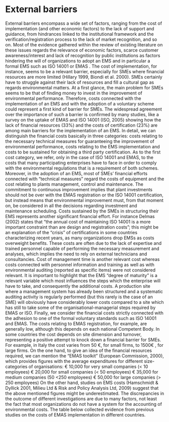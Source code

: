 # External barriers
External barriers encompass a wide set of factors, ranging from the cost of implementation
(and other economic factors) to the lack of support and guidance, from hindrances linked to
the institutional framework and the verification/registration process to the lack of market
recognition, and so on.
Most of the evidence gathered within the review of existing literature on these issues
regards the relevance of economic factors, scarce customer awareness/interest and lack of
recognition by public institutions as factors hindering the will of organizations to adopt an
EMS and in particular a formal EMS such as ISO 14001 or EMAS .
The cost of implementation, for instance, seems to be a relevant barrier, especially for SMEs
where financial resources are more limited (Hillary 1999, Biondi et al. 2000).
SMEs certainly have to struggle against their lack of resources and fill a cultural gap as
regards environmental matters. At a first glance, the main problem for SMEs seems to be
that of finding money to invest in the improvement of environmental performance.
Therefore, costs connected with the implementation of an EMS and with the adoption of a
voluntary scheme could represent a first kind of barrier for SMEs.
The widespread agreement over the importance of such a barrier is confirmed by many
studies, like a survey on the uptake of EMAS and ISO 14001 (ISO, 2005) showing how the
lack of financial resources (33%) and the costs of certification (23%) are among main barriers
for the implementation of an EMS.
In detail, we can distinguish the financial costs basically in three categories: costs relating to
the necessary technical measures for guaranteeing the improvement of environmental
performance, costs relating to the EMS implementation and costs to be sustained for
obtaining a third party certification.
As to the first cost category, we refer, only in the case of ISO 14001 and EMAS, to the costs
that many participating enterprises have to face in order to comply with the environmental
regulations that is a requirement of both schemes. Moreover, in the adoption of an EMS,
most of SMEs’ financial efforts connected with “technical measures” regard the costs of
equipment and the cost relating to plants management, control and maintenance. The
commitment to continuous improvement implies that plant investments should not be over
with the EMAS registration or the ISO 14001 certification, but instead means that
environmental improvement must, from that moment on, be considered in all the decisions
regarding investment and maintenance scheduling.
Costs sustained by the SMEs in structuring their EMS represents another significant
financial effort. For instance Delmas (2002) states that “the annual cost of maintaining ISO 
14001 is a more important constraint than are design and registration costs”; this might be
an explanation of the “crisis” of certifications in some countries characterizing recent years,
as many organizations drop EMSs as costs overweight benefits. These costs are often due to
the lack of expertise and trained personnel capable of performing the necessary
measurement and analyses, which implies the need to rely on external technicians and
consultancies. Cost of management time is another relevant cost whereas costs connected
with personnel information and training as well as with environmental auditing (reported
as specific items) were not considered relevant. It is important to highlight that the EMS
“degree of maturity” is a relevant variable which most influences the steps which the
enterprise will have to take, and consequently the additional costs. A production site where
a management system has already been structured and a systematic auditing activity is
regularly performed (but this rarely is the case of an SME) will obviously have considerably
lower costs compared to a site which has still to take some of the organisational-managerial
steps required by EMAS or ISO.
Finally, we consider the financial costs strictly connected with the adhesion to one of the
formal voluntary standards such as ISO 14001 and EMAS. 
The costs relating to EMAS registration, for example, are generally low, although this
depends on each national Competent Body. In some countries the cost depends on site
dimension and turnover, representing a positive attempt to knock down a financial barrier
for SMEs. For example, in Italy the cost varies from 50 €, for small firms, to 1500€ , for large
firms.
On the one hand, to give an idea of the financial resources required, we can mention the
“EMAS toolkit” (European Commission, 2000), which provides figures with the average
expenditures for different size-categories of organisations:
€ 10,000 for very small companies (< 10 employees)
€ 20,000 for small companies (< 50 employees)
€ 35,000 for medium companies (50 <250 employees)
€ 50,000 for large companies (> 250 employees)
On the other hand, studies on EMS costs (Hamschmidt & Dyllick 2001, Milieu Ltd & Risk
and Policy Analysis Ltd, 2009) suggest that the above mentioned figures might be
underestimated. The discrepancies in the outcome of different investigations are due to
many factors, not least the fact that most organizations do not have a system for the
accounting of environmental costs. The table below collected evidence from previous
studies on the costs of EMAS implementation in different countries. 
